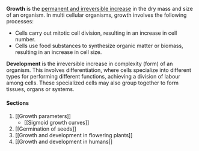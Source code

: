 **Growth** is the <u>permanent and irreversible increase</u> in the dry mass and size of an organism. In multi cellular organisms, growth involves the following processes:
- Cells carry out mitotic cell division, resulting in an increase in cell number.
- Cells use food substances to synthesize organic matter or biomass, resulting in an increase in cell size.

**Development** is the irreversible increase in complexity (form) of an organism. This involves differentiation, where cells specialize into different types for performing different functions, achieving a division of labour among cells. These specialized cells may also group together to form tissues, organs or systems.

#### Sections
1. [[Growth parameters]]
	- [[Sigmoid growth curves]]
2. [[Germination of seeds]]
3. [[Growth and development in flowering plants]]
4. [[Growth and development in humans]]
